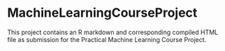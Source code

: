 # MachineLearningCourseProject
This project contains an R markdown and corresponding compiled HTML file as submission for the Practical Machine Learning Course Project.
